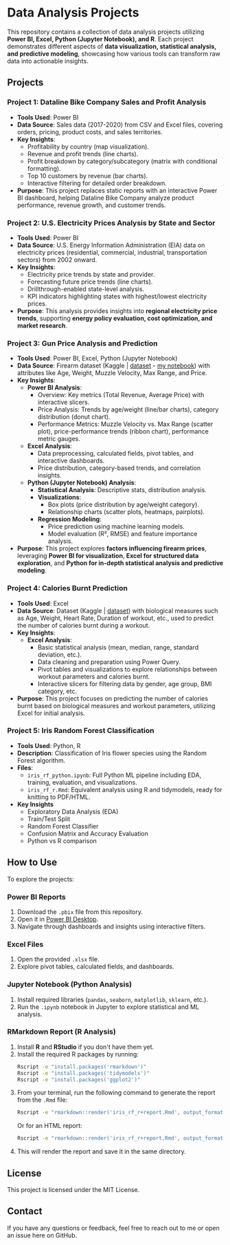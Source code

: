 # Data Analysis Projects 

This repository contains a collection of data analysis projects utilizing **Power BI, Excel, Python (Jupyter Notebook), and R**. Each project demonstrates different aspects of **data visualization, statistical analysis, and predictive modeling**, showcasing how various tools can transform raw data into actionable insights.  

## Projects

### **Project 1: Dataline Bike Company Sales and Profit Analysis**  
- **Tools Used**: Power BI  
- **Data Source**: Sales data (2017-2020) from CSV and Excel files, covering orders, pricing, product costs, and sales territories.  
- **Key Insights**:  
  - Profitability by country (map visualization).  
  - Revenue and profit trends (line charts).  
  - Profit breakdown by category/subcategory (matrix with conditional formatting).  
  - Top 10 customers by revenue (bar charts).  
  - Interactive filtering for detailed order breakdown.  
- **Purpose**: This project replaces static reports with an interactive Power BI dashboard, helping Dataline Bike Company analyze product performance, revenue growth, and customer trends.  

### **Project 2: U.S. Electricity Prices Analysis by State and Sector**  
- **Tools Used**: Power BI  
- **Data Source**: U.S. Energy Information Administration (EIA) data on electricity prices (residential, commercial, industrial, transportation sectors) from 2002 onward.  
- **Key Insights**:  
  - Electricity price trends by state and provider.  
  - Forecasting future price trends (line charts).  
  - Drillthrough-enabled state-level analysis.  
  - KPI indicators highlighting states with highest/lowest electricity prices.  
- **Purpose**: This analysis provides insights into **regional electricity price trends**, supporting **energy policy evaluation, cost optimization, and market research**.  

### **Project 3: Gun Price Analysis and Prediction**  
- **Tools Used**: Power BI, Excel, Python (Jupyter Notebook)  
- **Data Source**: Firearm dataset (Kaggle | [dataset](https://www.kaggle.com/datasets/rashadrmammadov/gun-price-prediction-linear-regression-model/data/) - [my notebook](https://www.kaggle.com/code/walerys/gun-price-analysis-and-prediction/)) with attributes like Age, Weight, Muzzle Velocity, Max Range, and Price.  
- **Key Insights**:  
  - **Power BI Analysis**:  
    - Overview: Key metrics (Total Revenue, Average Price) with interactive slicers.  
    - Price Analysis: Trends by age/weight (line/bar charts), category distribution (donut chart).  
    - Performance Metrics: Muzzle Velocity vs. Max Range (scatter plot), price-performance trends (ribbon chart), performance metric gauges.  
  - **Excel Analysis**:  
    - Data preprocessing, calculated fields, pivot tables, and interactive dashboards.  
    - Price distribution, category-based trends, and correlation insights.  
  - **Python (Jupyter Notebook) Analysis**:  
    - **Statistical Analysis**: Descriptive stats, distribution analysis.  
    - **Visualizations**:  
      - Box plots (price distribution by age/weight category).  
      - Relationship charts (scatter plots, heatmaps, pairplots).  
    - **Regression Modeling**:  
      - Price prediction using machine learning models.  
      - Model evaluation (R², RMSE) and feature importance analysis.  
- **Purpose**: This project explores **factors influencing firearm prices**, leveraging **Power BI for visualization**, **Excel for structured data exploration**, and **Python for in-depth statistical analysis and predictive modeling**.  

### **Project 4: Calories Burnt Prediction**  
- **Tools Used**: Excel
- **Data Source**: Dataset (Kaggle | [dataset](https://www.kaggle.com/datasets/ruchikakumbhar/calories-burnt-prediction/data/)) with biological measures such as Age, Weight, Heart Rate, Duration of workout, etc., used to predict the number of calories burnt during a workout.  
- **Key Insights**:  
  - **Excel Analysis**:  
    - Basic statistical analysis (mean, median, range, standard deviation, etc.).  
    - Data cleaning and preparation using Power Query.  
    - Pivot tables and visualizations to explore relationships between workout parameters and calories burnt.  
    - Interactive slicers for filtering data by gender, age group, BMI category, etc.  
- **Purpose**: This project focuses on predicting the number of calories burnt based on biological measures and workout parameters, utilizing Excel for initial analysis.

### Project 5: Iris Random Forest Classification

- **Tools Used**: Python, R
- **Description**: Classification of Iris flower species using the Random Forest algorithm.
- **Files**:
  - `iris_rf_python.ipynb`: Full Python ML pipeline including EDA, training, evaluation, and visualizations.
  - `iris_rf_r.Rmd`: Equivalent analysis using R and tidymodels, ready for knitting to PDF/HTML.
- **Key Insights**
  - Exploratory Data Analysis (EDA)
  - Train/Test Split
  - Random Forest Classifier
  - Confusion Matrix and Accuracy Evaluation
  - Python vs R comparison

## How to Use

To explore the projects:  
### **Power BI Reports**  
1. Download the `.pbix` file from this repository.  
2. Open it in [Power BI Desktop](https://powerbi.microsoft.com/desktop/).  
3. Navigate through dashboards and insights using interactive filters.  

### **Excel Files**  
1. Open the provided `.xlsx` file.  
2. Explore pivot tables, calculated fields, and dashboards.  

### **Jupyter Notebook (Python Analysis)**  
1. Install required libraries (`pandas`, `seaborn`, `matplotlib`, `sklearn`, etc.).  
2. Run the `.ipynb` notebook in Jupyter to explore statistical and ML analysis. 

### **RMarkdown Report (R Analysis)**
1. Install **R** and **RStudio** if you don't have them yet.
2. Install the required R packages by running:
   ```bash
   Rscript -e "install.packages('rmarkdown')"
   Rscript -e "install.packages('tidymodels')"
   Rscript -e "install.packages('ggplot2')"
   ```
3. From your terminal, run the following command to generate the report from the `.Rmd` file:
   ```bash
   Rscript -e "rmarkdown::render('iris_rf_r+report.Rmd', output_format = 'pdf_document')"
   ```
   Or for an HTML report:
   ```bash
   Rscript -e "rmarkdown::render('iris_rf_r+report.Rmd', output_format = 'html_document')"
   ```
4. This will render the report and save it in the same directory.

## License

This project is licensed under the MIT License.

## Contact

If you have any questions or feedback, feel free to reach out to me or open an issue here on GitHub.
